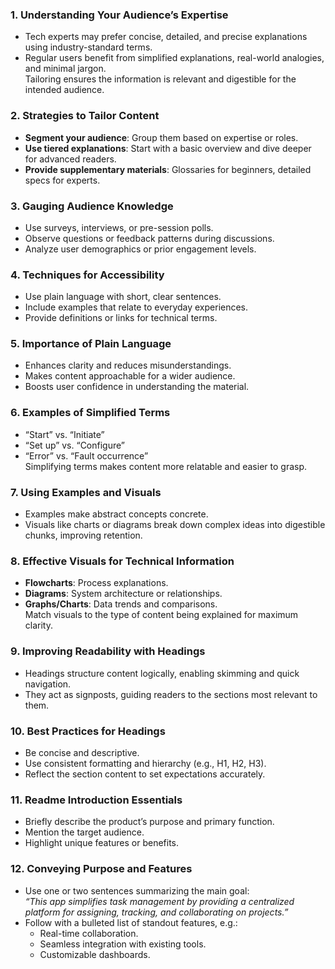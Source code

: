 ### 1. **Understanding Your Audience’s Expertise**
   - Tech experts may prefer concise, detailed, and precise explanations using industry-standard terms.  
   - Regular users benefit from simplified explanations, real-world analogies, and minimal jargon.  
   Tailoring ensures the information is relevant and digestible for the intended audience.

### 2. **Strategies to Tailor Content**
   - **Segment your audience**: Group them based on expertise or roles.  
   - **Use tiered explanations**: Start with a basic overview and dive deeper for advanced readers.  
   - **Provide supplementary materials**: Glossaries for beginners, detailed specs for experts.

### 3. **Gauging Audience Knowledge**
   - Use surveys, interviews, or pre-session polls.  
   - Observe questions or feedback patterns during discussions.  
   - Analyze user demographics or prior engagement levels.

### 4. **Techniques for Accessibility**
   - Use plain language with short, clear sentences.  
   - Include examples that relate to everyday experiences.  
   - Provide definitions or links for technical terms.

### 5. **Importance of Plain Language**
   - Enhances clarity and reduces misunderstandings.  
   - Makes content approachable for a wider audience.  
   - Boosts user confidence in understanding the material.

### 6. **Examples of Simplified Terms**
   - “Start” vs. “Initiate”  
   - “Set up” vs. “Configure”  
   - “Error” vs. “Fault occurrence”  
   Simplifying terms makes content more relatable and easier to grasp.

### 7. **Using Examples and Visuals**
   - Examples make abstract concepts concrete.  
   - Visuals like charts or diagrams break down complex ideas into digestible chunks, improving retention.

### 8. **Effective Visuals for Technical Information**
   - **Flowcharts**: Process explanations.  
   - **Diagrams**: System architecture or relationships.  
   - **Graphs/Charts**: Data trends and comparisons.  
   Match visuals to the type of content being explained for maximum clarity.

### 9. **Improving Readability with Headings**
   - Headings structure content logically, enabling skimming and quick navigation.  
   - They act as signposts, guiding readers to the sections most relevant to them.

### 10. **Best Practices for Headings**
   - Be concise and descriptive.  
   - Use consistent formatting and hierarchy (e.g., H1, H2, H3).  
   - Reflect the section content to set expectations accurately.

### 11. **Readme Introduction Essentials**
   - Briefly describe the product’s purpose and primary function.  
   - Mention the target audience.  
   - Highlight unique features or benefits.

### 12. **Conveying Purpose and Features**
   - Use one or two sentences summarizing the main goal:  
     _“This app simplifies task management by providing a centralized platform for assigning, tracking, and collaborating on projects.”_  
   - Follow with a bulleted list of standout features, e.g.:  
     - Real-time collaboration.  
     - Seamless integration with existing tools.  
     - Customizable dashboards.
